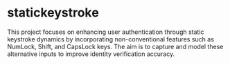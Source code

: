 # statickeystroke
This project focuses on enhancing user authentication through static keystroke dynamics by incorporating non-conventional features such as NumLock, Shift, and CapsLock keys. The aim is to capture and model these alternative inputs to improve identity verification accuracy.
